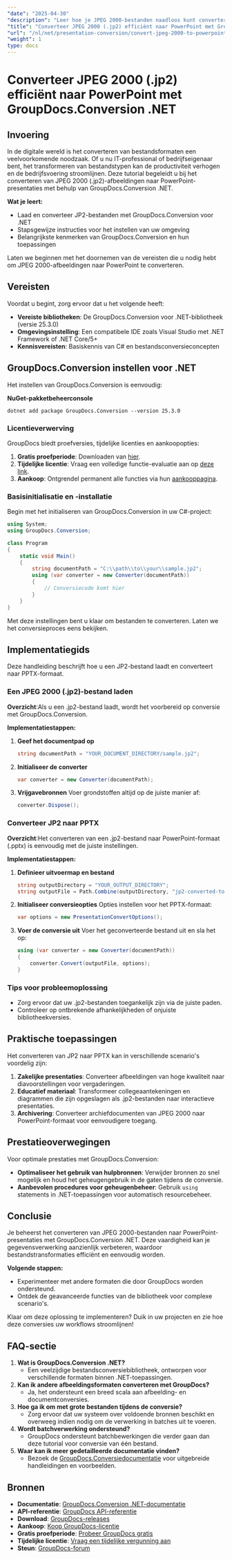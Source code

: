 ```yaml
---
"date": "2025-04-30"
"description": "Leer hoe je JPEG 2000-bestanden naadloos kunt converteren naar PowerPoint-presentaties met GroupDocs.Conversion .NET. Volg deze stapsgewijze handleiding voor eenvoudige installatie en conversie."
"title": "Converteer JPEG 2000 (.jp2) efficiënt naar PowerPoint met GroupDocs.Conversion .NET"
"url": "/nl/net/presentation-conversion/convert-jpeg-2000-to-powerpoint-groupdocs-net/"
"weight": 1
type: docs
---
```

# Converteer JPEG 2000 (.jp2) efficiënt naar PowerPoint met GroupDocs.Conversion .NET

## Invoering
In de digitale wereld is het converteren van bestandsformaten een veelvoorkomende noodzaak. Of u nu IT-professional of bedrijfseigenaar bent, het transformeren van bestandstypen kan de productiviteit verhogen en de bedrijfsvoering stroomlijnen. Deze tutorial begeleidt u bij het converteren van JPEG 2000 (.jp2)-afbeeldingen naar PowerPoint-presentaties met behulp van GroupDocs.Conversion .NET.

**Wat je leert:**
- Laad en converteer JP2-bestanden met GroupDocs.Conversion voor .NET
- Stapsgewijze instructies voor het instellen van uw omgeving
- Belangrijkste kenmerken van GroupDocs.Conversion en hun toepassingen

Laten we beginnen met het doornemen van de vereisten die u nodig hebt om JPEG 2000-afbeeldingen naar PowerPoint te converteren.

## Vereisten
Voordat u begint, zorg ervoor dat u het volgende heeft:
- **Vereiste bibliotheken**: De GroupDocs.Conversion voor .NET-bibliotheek (versie 25.3.0)
- **Omgevingsinstelling**: Een compatibele IDE zoals Visual Studio met .NET Framework of .NET Core/5+
- **Kennisvereisten**: Basiskennis van C# en bestandsconversieconcepten

## GroupDocs.Conversion instellen voor .NET
Het instellen van GroupDocs.Conversion is eenvoudig:

**NuGet-pakketbeheerconsole**
```shell
dotnet add package GroupDocs.Conversion --version 25.3.0
```

### Licentieverwerving
GroupDocs biedt proefversies, tijdelijke licenties en aankoopopties:
1. **Gratis proefperiode**: Downloaden van [hier](https://releases.groupdocs.com/conversion/net/).
2. **Tijdelijke licentie**: Vraag een volledige functie-evaluatie aan op [deze link](https://purchase.groupdocs.com/temporary-license/).
3. **Aankoop**: Ontgrendel permanent alle functies via hun [aankooppagina](https://purchase.groupdocs.com/buy).

### Basisinitialisatie en -installatie
Begin met het initialiseren van GroupDocs.Conversion in uw C#-project:
```csharp
using System;
using GroupDocs.Conversion;

class Program
{
    static void Main()
    {
        string documentPath = "C:\\path\\to\\your\\sample.jp2";
        using (var converter = new Converter(documentPath))
        {
            // Conversiecode komt hier
        }
    }
}
```

Met deze instellingen bent u klaar om bestanden te converteren. Laten we het conversieproces eens bekijken.

## Implementatiegids
Deze handleiding beschrijft hoe u een JP2-bestand laadt en converteert naar PPTX-formaat.

### Een JPEG 2000 (.jp2)-bestand laden
**Overzicht**:Als u een .jp2-bestand laadt, wordt het voorbereid op conversie met GroupDocs.Conversion.

**Implementatiestappen:**
1. **Geef het documentpad op**
   ```csharp
   string documentPath = "YOUR_DOCUMENT_DIRECTORY/sample.jp2";
   ```
2. **Initialiseer de converter**
   ```csharp
   var converter = new Converter(documentPath);
   ```
3. **Vrijgavebronnen**
   Voer grondstoffen altijd op de juiste manier af:
   ```csharp
   converter.Dispose();
   ```

### Converteer JP2 naar PPTX
**Overzicht**:Het converteren van een .jp2-bestand naar PowerPoint-formaat (.pptx) is eenvoudig met de juiste instellingen.

**Implementatiestappen:**
1. **Definieer uitvoermap en bestand**
   ```csharp
   string outputDirectory = "YOUR_OUTPUT_DIRECTORY";
   string outputFile = Path.Combine(outputDirectory, "jp2-converted-to.pptx");
   ```
2. **Initialiseer conversieopties**
   Opties instellen voor het PPTX-formaat:
   ```csharp
   var options = new PresentationConvertOptions();
   ```
3. **Voer de conversie uit**
   Voer het geconverteerde bestand uit en sla het op:
   ```csharp
   using (var converter = new Converter(documentPath))
   {
       converter.Convert(outputFile, options);
   }
   ```

### Tips voor probleemoplossing
- Zorg ervoor dat uw .jp2-bestanden toegankelijk zijn via de juiste paden.
- Controleer op ontbrekende afhankelijkheden of onjuiste bibliotheekversies.

## Praktische toepassingen
Het converteren van JP2 naar PPTX kan in verschillende scenario's voordelig zijn:
1. **Zakelijke presentaties**: Converteer afbeeldingen van hoge kwaliteit naar diavoorstellingen voor vergaderingen.
2. **Educatief materiaal**: Transformeer collegeaantekeningen en diagrammen die zijn opgeslagen als .jp2-bestanden naar interactieve presentaties.
3. **Archivering**: Converteer archiefdocumenten van JPEG 2000 naar PowerPoint-formaat voor eenvoudigere toegang.

## Prestatieoverwegingen
Voor optimale prestaties met GroupDocs.Conversion:
- **Optimaliseer het gebruik van hulpbronnen**: Verwijder bronnen zo snel mogelijk en houd het geheugengebruik in de gaten tijdens de conversie.
- **Aanbevolen procedures voor geheugenbeheer**: Gebruik `using` statements in .NET-toepassingen voor automatisch resourcebeheer.

## Conclusie
Je beheerst het converteren van JPEG 2000-bestanden naar PowerPoint-presentaties met GroupDocs.Conversion .NET. Deze vaardigheid kan je gegevensverwerking aanzienlijk verbeteren, waardoor bestandstransformaties efficiënt en eenvoudig worden.

**Volgende stappen:**
- Experimenteer met andere formaten die door GroupDocs worden ondersteund.
- Ontdek de geavanceerde functies van de bibliotheek voor complexe scenario's.

Klaar om deze oplossing te implementeren? Duik in uw projecten en zie hoe deze conversies uw workflows stroomlijnen!

## FAQ-sectie
1. **Wat is GroupDocs.Conversion .NET?**
   - Een veelzijdige bestandsconversiebibliotheek, ontworpen voor verschillende formaten binnen .NET-toepassingen.
2. **Kan ik andere afbeeldingsformaten converteren met GroupDocs?**
   - Ja, het ondersteunt een breed scala aan afbeelding- en documentconversies.
3. **Hoe ga ik om met grote bestanden tijdens de conversie?**
   - Zorg ervoor dat uw systeem over voldoende bronnen beschikt en overweeg indien nodig om de verwerking in batches uit te voeren.
4. **Wordt batchverwerking ondersteund?**
   - GroupDocs ondersteunt batchbewerkingen die verder gaan dan deze tutorial voor conversie van één bestand.
5. **Waar kan ik meer gedetailleerde documentatie vinden?**
   - Bezoek de [GroupDocs.Conversiedocumentatie](https://docs.groupdocs.com/conversion/net/) voor uitgebreide handleidingen en voorbeelden.

## Bronnen
- **Documentatie**: [GroupDocs.Conversion .NET-documentatie](https://docs.groupdocs.com/conversion/net/)
- **API-referentie**: [GroupDocs API-referentie](https://reference.groupdocs.com/conversion/net/)
- **Download**: [GroupDocs-releases](https://releases.groupdocs.com/conversion/net/)
- **Aankoop**: [Koop GroupDocs-licentie](https://purchase.groupdocs.com/buy)
- **Gratis proefperiode**: [Probeer GroupDocs gratis](https://releases.groupdocs.com/conversion/net/)
- **Tijdelijke licentie**: [Vraag een tijdelijke vergunning aan](https://purchase.groupdocs.com/temporary-license/)
- **Steun**: [GroupDocs-forum](https://forum.groupdocs.com/c/conversion/10)